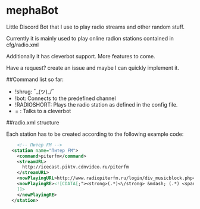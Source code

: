 # mephaBot
Little Discord Bot that I use to play radio streams and other random stuff.

Currently it is mainly used to play online radion stations contained in cfg/radio.xml

Additionally it  has cleverbot support. More features to come. 

Have a request? create an issue and maybe I can quickly implement it.

##Command list so far: 

- !shrug: ¯\_(ツ)_/¯
- !bot: Connects to the predefined channel
- !RADIOSHORT: Plays the radio station as defined in the config file. 
- = <message>: Talks to a cleverbot

##radio.xml structure

Each station has to be created according to the following example code: 
```xml
    <!-- Питер FM -->
  <station name="Питер FM">
    <command>piterfm</command>
    <streamURL>
      http://icecast.piktv.cdnvideo.ru/piterfm
    </streamURL>
    <nowPlayingURL>http://www.radiopiterfm.ru/login/div_musicblock.php</nowPlayingURL>
    <nowPlayingRE><![CDATA[;"><strong>(.*)<\/strong> &mdash; (.*) <span>(\d*:\d*)<\/span>
    ]]>
    </nowPlayingRE>
  </station>

```
